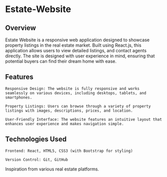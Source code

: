 # Estate-Website

## Overview
Estate Website is a responsive web application designed to showcase property listings in the real estate market. Built using React.js, this application allows users to view detailed listings, and contact agents directly. The site is designed with user experience in mind, ensuring that potential buyers can find their dream home with ease.

## Features
    Responsive Design: The website is fully responsive and works seamlessly on various devices, including desktops, tablets, and smartphones.

    Property Listings: Users can browse through a variety of property listings with images, descriptions, prices, and location.

    User-Friendly Interface: The website features an intuitive layout that enhances user experience and makes navigation simple.

## Technologies Used
    Frontend: React, HTML5, CSS3 (with Bootstrap for styling)

    Version Control: Git, GitHub



Inspiration from various real estate platforms.